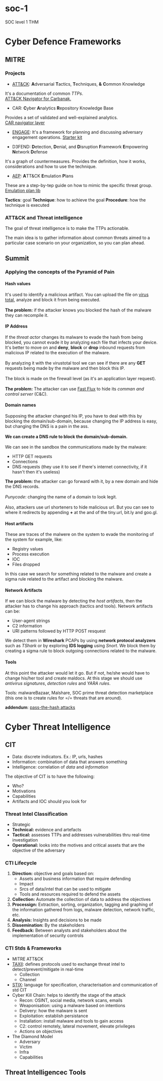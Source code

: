 # soc-1
SOC level 1 THM

<h1>Cyber Defence Frameworks</h1>
<h2>MITRE</h2>
<h3>Projects</h3>

- <a href="https://attack.mitre.org/">ATT&CK</a>: <strong>A</strong>dversarial <strong>T</strong>actics, <strong>T</strong>echniques, <strong>&</strong> <strong>C</strong>ommon <stron>K</strong>nowledge

<p>
It's a documentation of common <i>TTPs</i>.<br>
<a href="https://mitre-attack.github.io/attack-navigator">ATT&CK Navigator for Carbanak.</a>
</p>

- CAR: <strong>C</strong>yber <strong>A</strong>nalytics <strong>R</strong>epository Knowledge Base

<p>
   Provides a set of validated and well-explained analytics.<br>
   <a href="https://mitre-attack.github.io/attack-navigator/">CAR navigator layer</a>
</p>

- <a href="https://d3fend.mitre.org/">ENGAGE</a>: It's a framework for planning and discussing adversary engagement operations. <a href="https://engage.mitre.org/starter-kit/">Starter kit</a>

- D3FEND: <b>D</b>etection, <b>D</b>enial, and <b>D</b>isruption <b>F</b>ramework <b>E</b>mpowering <b>N</b>etwork <b>D</b>efense

<p>
It's a graph of countermeasures. Provides the definition, how it works, considerations and how to use the technique.
</p>

- <a href="https://mitre-engenuity.org/">AEP</a>: <b>A</b>TT&CK <b>E</b>mulation <b>P</b>lans

<p>
These are a step-by-tep guide on how to mimic the specific threat group. <a href="https://github.com/center-for-threat-informed-defense/adversary_emulation_library">Emulation plan lib</a>
</p>

<b>Tactics</b>: goal
<b>Technique</b>: how to achieve the goal
<b>Procedure</b>: how the technique is executed

<h3>ATT&CK and Threat intelligence</h3>

The goal of threat intelligence is to make the TTPs actionable.

The main idea is to gather information about common threats aimed to a particular case scenario on your organization, so you can plan ahead.



<h2>Summit</h2>
<h3>Applying the concepts of the Pyramid of Pain</h3>

<h4>Hash values</h4>
<p>
It's used to identify a malicious artifact. You can upload the file on <a href="https://www.virustotal.com/gui/">virus total</a>, analyze and block it from being executed.<br><br>
<b>The problem:</b> if the attacker knows you blocked the hash of the malware they can recompile it.
</p>

<h4>IP Address</h4>

<p>
If the <i>threat actor</i> changes its malware to evade the hash from being blocked, you cannot evade it by analyzing each file that infects your device. It's better to move on and <b>deny</b>, <b>block</b> or <b>drop</b> inbound requests from malicious IP related to the execution of the malware.<br><br>
By analyzing it with the virustotal tool we can see if there are any <b>GET</b> requests being made by the malware and then block this IP.<br><br>
The block is made on the firewall level (as it's an application layer request).<br><br>
<b>The problem:</b> The attacker can use <a href="https://en.wikipedia.org/wiki/Fast_flux">Fast Flux</a> to hide its <i>comman and control server</i> (C&C).
</p>

<h4>Domain names</h4>

<p>
Supposing the attacker changed his IP, you have to deal with this by blocking the domain/sub-domain, because changing the IP address is easy, but changing the DNS is a pain in the ass.<br><br>
<b>We can create a DNS rule to block the domain/sub-domain.</b><br><br>
We can see in the sandbox the communications made by the malware:<br>
<ul>
<li>HTTP GET requests</li>
<li>Connections</li>
<li>DNS requests (they use it to see if there's internet connectivity, if it hasn't then it's useless)</li>
</ul>

<b>The problem:</b> the attacker can go forward with it, by a new domain and hide the DNS records.<br><br>
<i>Punycode</i>: changing the name of a domain to look legit.<br><br>
Also, attackers use url shorteners to hide malicious url. But you can see to where it redirects by appending <b>+</b> at the and of the tiny.url, bit.ly and goo.gl.
</p>

<h4>Host artifacts</h4>

<p>
These are traces of the malwere on the system to evade the monitoring of the system for example, like:<br>

<ul>
<li>Registry values</li>
<li>Process execution</li>
<li>IOC</li>
<li>Files dropped</li>
</ul>


In this case we search for something related to the malware and create a sigma rule related to the artifact and blocking the malware.
</p>

<h4>Network Artifacts</h4>

<p>
If we can block the malware by detecting the <i>host artifacts</i>, then the attacker has to change his approach (tactics and tools). Network artifacts can be:<br>

<ul>
<li>User-agent strings</li>
<li>C2 information</li>
<li>URI patterns followed by HTTP POST resquest</li>
</ul>


We detect them in <b>Wireshark</b> PCAPs by using <b>network protocol analyzers</b> such as <i>TShark</i> or by exploring <b>IDS logging</b> using <i>Snort</i>. We block them by creating a sigma rule to block outgoing connections related to the malware.
</p>

<h4>Tools</h4>

<p>
At this point the attacker would let it go. But if not, he/she would have to change his/her tool and create maldocs. At this stage we should use <i>antivirus signatures</i>, <i>detection rules</i> and <i>YARA rules</i>.

Tools: malwareBazaar, Malshare, SOC prime threat detection marketplace (this one is to create rules for =/= threats that are around).
</p>
</ul>


<b>addendum</b>: <a href="https://www.beyondtrust.com/resources/glossary/pass-the-hash-pth-attack">pass-the-hash attacks</a>

<h1>Cyber Threat Intelligence</h1>

<h2>CIT</h2>

<ul>
<li>Data: discrete indicators. Ex.: IP, urls, hashes</li>
<li>Information: combination of data that answers something</li>
<li>Intelligence: correlation of <i>data</i> and <i>information</i></li>
</ul>

The objective of CIT is to have the following:

<ul>
<li>Who?</li>
<li>Motivations</li>
<li>Capabilities</li>
<li>Artifacts and IOC should you look for</li>
</ul>

<h3>Threat Intel Classification</h3>

<ul>
<li>Strategic</li>
<li><b>Technical:</b> evidence and artefacts</li>
<li><b>Tactical:</b> assesses TTPs and addresses vulnerabilities thru real-time investigation</li>
<li><b>Operational:</b> looks into the motives and critical assets that are the objective of the adversary</li>
</ul>

<h3>CTI Lifecycle</h3>

<ol>
<li><b>Direction:</b> objective and goals based on:
<ul>
<li>Assets and business information that require defending</li>
<li>Impact</li>
<li>Srcs of data/intel that can be used to mitigate</li>
<li>Tools and resources required to defend the assets</li>
</ul>


<li><b>Collection:</b> Automate the collection of data to address the objectives</li>

<li><b>Processign:</b> Extraction, sorting, organization, tagging and graphing of the information gathered from logs, malware detection, network traffic, etc.</li>


<li><b>Analysis:</b> Insights and decisions to be made</li>


<li><b>Dissemination:</b> By the stakeholders</li>


<li><b>Feedback:</b> Between analysts and stakeholders about the implementation of security controls</li>
</ol>


<h3>CTI Stds & Frameworks</h3>

<ul>
<li>MITRE ATT&CK</li>


<li><a href="https://oasis-open.github.io/cti-documentation/taxii/intro">TAXII</a>: defines protocols used to exchange threat intel to detect/prevent/mitigate in real-time
<ul>
<li>Collection</li>
<li>Channel</li>
</ul>
</li>


<li><a href="https://oasis-open.github.io/cti-documentation/stix/intro">STIX</a>: language for specification, characterisation and communication of std CIT</li>


<li>Cyber Kill Chain: helps to identify the stage of the attack
<ul>
<li>Recon: OSINT, social media, network scans, emails</li>
<li>Weaponisation: using a malware based on intentions</li>
<li>Delivery: how the malware is sent</li>
<li>Exploitation: establish persistance</li>
<li>Installation: install malware and tools to gain access</li>
<li>C2: control remotely, lateral movement, elevate privileges</li>
<li>Actions on objectives</li>
</ul>
</li>

<li>The Diamond Model
<ul>
<li>Adversary</li>
<li>Victim</li>
<li>Infra</li>
<li>Capabilities</li>
</ul>
</li>
</ul>

<h2>Threat Intelligencec Tools</h2>
